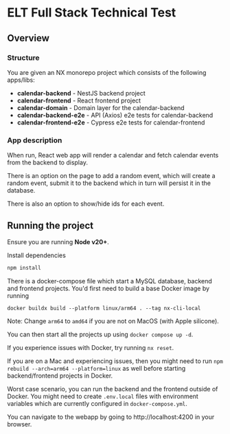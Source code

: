 # ELT Full Stack Technical Test

## Overview

### Structure

You are given an NX monorepo project which consists of the following apps/libs:

- **calendar-backend** - NestJS backend project
- **calendar-frontend** - React frontend project
- **calendar-domain** - Domain layer for the calendar-backend
- **calendar-backend-e2e** - API (Axios) e2e tests for calendar-backend
- **calendar-frontend-e2e** - Cypress e2e tests for calendar-frontend

### App description

When run, React web app will render a calendar and fetch calendar events from the backend to display.

There is an option on the page to add a random event, which will create a random event, submit it to the backend which in turn will persist it in the database.

There is also an option to show/hide ids for each event.

## Running the project

Ensure you are running **Node v20+**.

Install dependencies

```sh
npm install
```

There is a docker-compose file which start a MySQL database, backend and frontend projects. You'd first need to build a base Docker image by running

```
docker buildx build --platform linux/arm64 . --tag nx-cli-local
```

Note: Change `arm64` to `amd64` if you are not on MacOS (with Apple silicone).

You can then start all the projects up using `docker compose up -d`.

If you experience issues with Docker, try running `nx reset`.

If you are on a Mac and experiencing issues, then you might need to run `npm rebuild --arch=arm64 --platform=linux` as well before starting backend/frontend projects in Docker.

Worst case scenario, you can run the backend and the frontend outside of Docker. You might need to create `.env.local` files with environment variables which are currently configured in `docker-compose.yml`.

You can navigate to the webapp by going to http://localhost:4200 in your browser.
